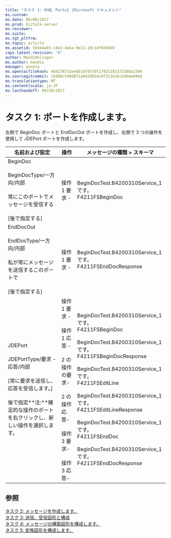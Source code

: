 ```yaml
---
title: "タスク 1: 作成、Ports1 |Microsoft ドキュメント"
ms.custom: 
ms.date: 06/08/2017
ms.prod: biztalk-server
ms.reviewer: 
ms.suite: 
ms.tgt_pltfrm: 
ms.topic: article
ms.assetid: 5b944a03-c8e2-4eba-9e11-10c14f929499
caps.latest.revision: "4"
author: MandiOhlinger
ms.author: mandia
manager: anneta
ms.openlocfilehash: 4d4178732eeb61bfd570f27925185372388a2396
ms.sourcegitcommit: cb908c540d8f1a692d01dc8f313e16cb4b4e696d
ms.translationtype: MT
ms.contentlocale: ja-JP
ms.lasthandoff: 09/20/2017
---
```

# <a name="task-1-create-the-ports"></a>タスク 1: ポートを作成します。
左側で BeginDoc ポートと EndDocOut ポートを作成し、右側で 3 つの操作を使用して JDEPort ポートを作成します。  
  
|名前および設定|操作|メッセージの種類 > スキーマ|  
|-----------------------|---------------|----------------------------|  
|BeginDoc<br /><br /> BeginDocType/一方向/内部<br /><br /> 常にこのポートでメッセージを受信する<br /><br /> [後で指定する]|操作 1 要求 -|BeginDocTest.B4200310Service_1 です。<br />F4211FSBeginDoc|  
|EndDocOut<br /><br /> EndDocType/一方向/内部<br /><br /> 私が常にメッセージを送信するこのポートで<br /><br /> [後で指定する]|操作 1 要求 -|BeginDocTest.B4200310Service_1 です。<br />F4211FSEndDocResponse|  
|JDEPort<br /><br /> JDEPortType/要求 - 応答/内部<br /><br /> [常に要求を送信し、応答を受信します。]<br /><br /> 後で指定**注:**補足的な操作のポートを右クリックし、新しい操作を選択します。|操作 1 要求 -<br /><br /> 操作 1 応答 -<br /><br /> 2 の操作の要求-<br /><br /> 2 の操作応答-<br /><br /> 操作 3 要求-<br /><br /> 操作 3 応答-|BeginDocTest.B4200310Service_1 です。<br />F4211FSBeginDoc<br /><br /> BeginDocTest.B4200310Service_1 です。<br />F4211FSBeginDocResponse<br /><br /> BeginDocTest.B4200310Service_1 です。<br />F4211FSEditLine<br /><br /> BeginDocTest.B4200310Service_1 です。<br />F4211FSEditLineResponse<br /><br /> BeginDocTest.B4200310Service_1 です。<br />F4211FSEndDoc<br /><br /> BeginDocTest.B4200310Service_1 です。<br />F4211FSEndDocResponse|  
  
## <a name="see-also"></a>参照  
 [タスク 2: メッセージを作成します。](../core/task-2-create-the-messages2.md)   
 [タスク 3: 送信、受信図形と構成](../core/task-3-configure-the-send-and-receive-shapes2.md)   
 [タスク 4: メッセージの構築図形を構成します。](../core/task-4-configure-the-construct-message-shape1.md)   
 [タスク 5: 変換図形を構成します。](../core/task-5-configure-the-transform-shape2.md)